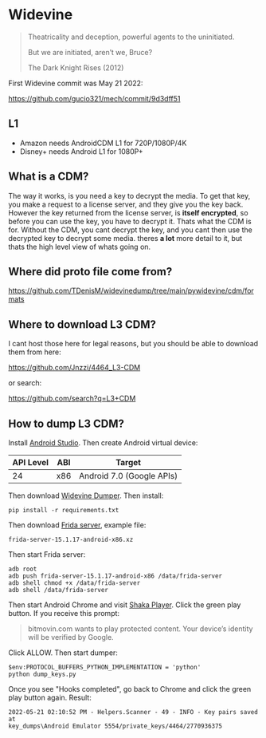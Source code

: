 # Widevine

> Theatricality and deception, powerful agents to the uninitiated.
>
> But we are initiated, aren’t we, Bruce?
>
> The Dark Knight Rises (2012)

First Widevine commit was May 21 2022:

https://github.com/gucio321/mech/commit/9d3dff51

## L1

- Amazon needs AndroidCDM L1 for 720P/1080P/4K
- Disney+ needs Android L1 for 1080P+

## What is a CDM?

The way it works, is you need a key to decrypt the media. To get that key, you
make a request to a license server, and they give you the key back. However the
key returned from the license server, is **itself encrypted**, so before you can
use the key, you have to decrypt it. Thats what the CDM is for. Without the
CDM, you cant decrypt the key, and you cant then use the decrypted key to
decrypt some media. theres **a lot** more detail to it, but thats the high
level view of whats going on.

## Where did proto file come from?

https://github.com/TDenisM/widevinedump/tree/main/pywidevine/cdm/formats

## Where to download L3 CDM?

I cant host those here for legal reasons, but you should be able to download
them from here:

<https://github.com/Jnzzi/4464_L3-CDM>

or search:

https://github.com/search?q=L3+CDM

## How to dump L3 CDM?

Install [Android Studio][1]. Then create Android virtual device:

API Level | ABI | Target
----------|-----|--------------------------
24        | x86 | Android 7.0 (Google APIs)

Then download [Widevine Dumper][2]. Then install:

~~~
pip install -r requirements.txt
~~~

Then download [Frida server][3], example file:

~~~
frida-server-15.1.17-android-x86.xz
~~~

Then start Frida server:

~~~
adb root
adb push frida-server-15.1.17-android-x86 /data/frida-server
adb shell chmod +x /data/frida-server
adb shell /data/frida-server
~~~

Then start Android Chrome and visit [Shaka Player][4]. Click the green play
button. If you receive this prompt:

> bitmovin.com wants to play protected content. Your device’s identity will be
> verified by Google.

Click ALLOW. Then start dumper:

~~~
$env:PROTOCOL_BUFFERS_PYTHON_IMPLEMENTATION = 'python'
python dump_keys.py
~~~

Once you see "Hooks completed", go back to Chrome and click the green play
button again. Result:

~~~
2022-05-21 02:10:52 PM - Helpers.Scanner - 49 - INFO - Key pairs saved at
key_dumps\Android Emulator 5554/private_keys/4464/2770936375
~~~

[1]://developer.android.com/studio
[2]://github.com/wvdumper/dumper
[3]://github.com/frida/frida/releases
[4]://integration.widevine.com/player
